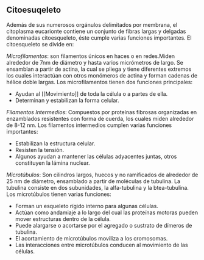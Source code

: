## Citoesuqeleto

Además de sus numerosos orgánulos delimitados por membrana, el citoplasma eucarionte contiene un conjunto de fibras largas y delgadas denominadas citoesqueleto, éste cumple varias funciones importantes. El citoesqueleto se divide en:

*Microfilamentos*: son filamentos únicos en haces o en redes.Miden alrededor de 7nm de diámetro y hasta varios micrómetros de largo. Se ensamblan a partir de actina, la cual se pliega y tiene diferentes extremos los cuales interactúan con otros monómeros de actina y forman cadenas de hélice doble largas. Los microfilamentos tienen dos funciones principales:
- Ayudan al [[Movimiento]] de toda la célula o a partes de ella.
- Determinan y estabilizan la forma celular.

*Filamentos Intermedios*: Compuestos por proteínas fibrosas organizadas en enzamblados resistentes con forma de cuerda, los cuales miden alrededor de 8-12 nm. Los filamentos intermedios cumplen varias funciones importantes:
- Estabilizan la estructura celular.
- Resisten la tensión.
- Algunos ayudan a mantener las células adyacentes juntas, otros constituyen la lámina nuclear.

*Microtúbulos*: Son cilindros largos, huecos y no ramificados de alrededor de 25 nm de diámetro, ensamblado a partir de moléculas de tubulina. La tubulina consiste en dos subunidades, la alfa-tubulina y la btea-tubulina. Los microtúbulos tienen varias funciones:
- Forman un esqueleto rígido interno para algunas células.
- Actúan como andamiaje a lo largo del cual las proteínas motoras pueden mover estructuras dentro de la célula.
- Puede alargarse o acortarse por el agregado o sustrato de dímeros de tubulina.
- El acortamiento de microtúbulos moviliza a los cromosomas.
- Las interacciones entre microtúbulos conducen al movimiento de las células.